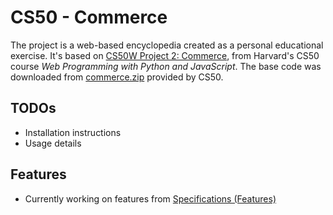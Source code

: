 # CS50 - Commerce

The project is a web-based encyclopedia created as a personal educational exercise. 
It's based on [CS50W Project 2: Commerce](https://cs50.harvard.edu/web/projects/2/commerce/), from Harvard's CS50 course *Web Programming with Python and JavaScript*. The base code was downloaded from [commerce.zip](https://cdn.cs50.net/web/2020/spring/projects/2/commerce.zip) provided by CS50.

## TODOs
- Installation instructions
- Usage details  

## Features
- Currently working on features from [Specifications (Features)](https://cs50.harvard.edu/web/projects/2/commerce/#specification)

